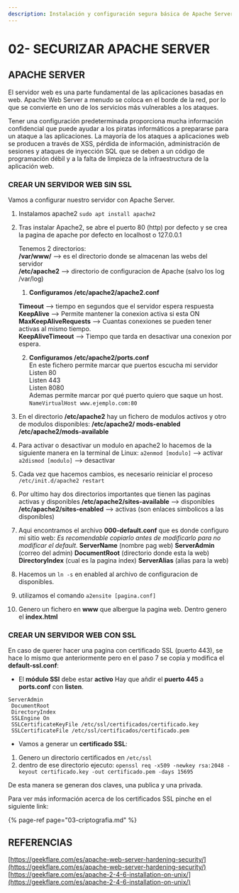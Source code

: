 ```yaml
---
description: Instalación y configuración segura básica de Apache Server
---
```


# 02- SECURIZAR APACHE SERVER

## APACHE SERVER

El servidor web es una parte fundamental de las aplicaciones basadas en web. Apache Web Server a menudo se coloca en el borde de la red, por lo que se convierte en uno de los servicios más vulnerables a los ataques.

Tener una configuración predeterminada proporciona mucha información confidencial que puede ayudar a los piratas informáticos a prepararse para un ataque a las aplicaciones. La mayoría de los ataques a aplicaciones web se producen a través de XSS, pérdida de información, administración de sesiones y ataques de inyección SQL que se deben a un código de programación débil y a la falta de limpieza de la infraestructura de la aplicación web.

### CREAR UN SERVIDOR WEB SIN SSL

Vamos a configurar nuestro servidor con Apache Server.

1. Instalamos apache2 `sudo apt install apache2`  
2. Tras instalar Apache2, se abre el puerto 80 \(http\) por defecto y se crea la pagina de apache por defecto en localhost o 127.0.0.1  
  
   Tenemos 2 directorios:  
    **/var/www/** --&gt; es el directorio donde se almacenan las webs del servidor  
    **/etc/apache2** --&gt; directorio de configuracion de Apache \(salvo los log /var/log\)  
  
   1. **Configuramos /etc/apache2/apache2.conf**  
  
   **Timeout** --&gt; tiempo en segundos que el servidor espera respuesta  
    **KeepAlive** --&gt; Permite mantener la conexion activa si esta ON  
    **MaxKeepAliveRequests** --&gt; Cuantas conexiones se pueden tener activas al mismo tiempo.  
    **KeepAliveTimeout** --&gt; Tiempo que tarda en desactivar una conexion por espera.  
  
   2. **Configuramos /etc/apache2/ports.conf**  
    En este fichero permite marcar que puertos escucha mi servidor  
    Listen 80  
    Listen 443  
    Listen 8080  
    Ademas permite marcar por qué puerto quiero que saque un host.  
    `NameVirtualHost www.ejemplo.com:80`

3. En el directorio **/etc/apache2** hay un fichero de modulos activos y otro de modulos disponibles:  **/etc/apache2/ mods-enabled** **/etc/apache2/mods-available** 
4. Para activar o desactivar un modulo en apache2 lo hacemos de la siguiente manera en la terminal de Linux:  `a2enmod [modulo]` --&gt; activar `a2dismod [modulo]` --&gt; desactivar 
5. Cada vez que hacemos cambios, es necesario reiniciar el proceso  `/etc/init.d/apache2 restart`  
6. Por ultimo hay dos directorios importantes que tienen las paginas activas y disponibles  **/etc/apache2/sites-available** --&gt; disponibles **/etc/apache2/sites-enabled** --&gt; activas \(son enlaces simbolicos a las disponibles\) 
7. Aqui encontramos el archivo **000-default.conf** que es donde configuro mi sitio web:  _Es recomendable copiarlo antes de modificarlo para no modificar el default_.  **ServerName** \(nombre pag web\) **ServerAdmin** \(correo del admin\) **DocumentRoot** \(directorio donde esta la web\) **DirectoryIndex** \(cual es la pagina index\) **ServerAlias** \(alias para la web\) 
8. Hacemos un `ln -s` en enabled al archivo de configuracion de disponibles. 
9. utilizamos el comando `a2ensite [pagina.conf]`  
10. Genero un fichero en **www** que albergue la pagina web. Dentro genero el **index.html**

### CREAR UN SERVIDOR WEB CON SSL

En caso de querer hacer una pagina con certificado SSL \(puerto 443\), se hace lo mismo que anteriormente  pero en el paso 7 se copia y modifica el **default-ssl.conf**:

* El **módulo SSl** debe estar **activo**  Hay que añdir el **puerto 445** a **ports.conf** con **listen**.

```text
ServerAdmin
 DocumentRoot
 DirectoryIndex
 SSLEngine On
 SSLCertificateKeyFile /etc/ssl/certificados/certificado.key
 SSLCertificateFile /etc/ssl/certificados/certificado.pem
```

* Vamos a generar un **certificado SSL**:

1. Genero un directorio certificados en `/etc/ssl`
2. dentro de ese directorio ejecuto:  `openssl req -x509 -newkey rsa:2048 -keyout certificado.key -out certificado.pem -days 15695`

De esta manera se generan dos claves, una publica y una privada.

Para ver más información acerca de los certificados SSL pinche en el siguiente link:

{% page-ref page="03-criptografia.md" %}

## REFERENCIAS

[https://geekflare.com/es/apache-web-server-hardening-security/](https://geekflare.com/es/apache-web-server-hardening-security/)  
[https://geekflare.com/es/apache-2-4-6-installation-on-unix/](https://geekflare.com/es/apache-2-4-6-installation-on-unix/)

